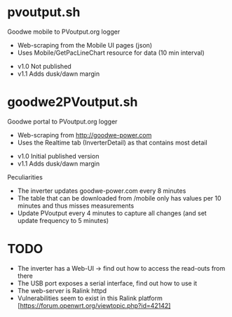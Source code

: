 # pvoutput.sh
Goodwe mobile to PVoutput.org logger
 * Web-scraping from the Mobile UI pages (json)
 * Uses Mobile/GetPacLineChart resource for data (10 min interval)

 - v1.0 Not published
 - v1.1 Adds dusk/dawn margin

# goodwe2PVoutput.sh
Goodwe portal to PVoutput.org logger
 * Web-scraping from http://goodwe-power.com
 * Uses the Realtime tab (InverterDetail) as that contains most detail

 - v1.0 Initial published version
 - v1.1 Adds dusk/dawn margin
 
Peculiarities
 * The inverter updates goodwe-power.com every 8 minutes
 * The table that can be downloaded from /mobile only has values per 10 minutes and thus misses measurements
 * Update PVoutput every 4 minutes to capture all changes (and set update frequency to 5 minutes)
 
# TODO
 * The inverter has a Web-UI -> find out how to access the read-outs from there
 * The USB port exposes a serial interface, find out how to use it
 * The web-server is Ralink httpd
 * Vulnerabilities seem to exist in this Ralink platform [https://forum.openwrt.org/viewtopic.php?id=42142]
 
